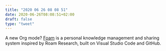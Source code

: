 ```yaml
---
title: "2020 06 26 08 08 51"
date: 2020-06-26T08:08:51+02:00
draft: false
type: "tweet"
---
```


A new Org mode? [Foam](https://foambubble.github.io/foam/) is a personal knowledge management and sharing system inspired by Roam Research, built on Visual Studio Code and GitHub.
